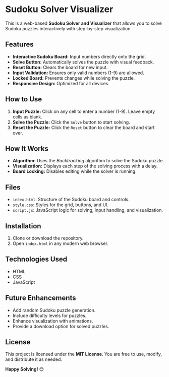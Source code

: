 # Sudoku Solver Visualizer

<p>This is a web-based <strong>Sudoku Solver and Visualizer</strong> that allows you to solve Sudoku puzzles interactively with step-by-step visualization.</p>

## Features
<ul>
    <li><strong>Interactive Sudoku Board:</strong> Input numbers directly onto the grid.</li>
    <li><strong>Solve Button:</strong> Automatically solves the puzzle with visual feedback.</li>
    <li><strong>Reset Button:</strong> Clears the board for new input.</li>
    <li><strong>Input Validation:</strong> Ensures only valid numbers (1-9) are allowed.</li>
    <li><strong>Locked Board:</strong> Prevents changes while solving the puzzle.</li>
    <li><strong>Responsive Design:</strong> Optimized for all devices.</li>
</ul>

## How to Use
<ol>
    <li><strong>Input Puzzle:</strong> Click on any cell to enter a number (1-9). Leave empty cells as blank.</li>
    <li><strong>Solve the Puzzle:</strong> Click the <code>Solve</code> button to start solving.</li>
    <li><strong>Reset the Puzzle:</strong> Click the <code>Reset</code> button to clear the board and start over.</li>
</ol>

## How It Works
<ul>
    <li><strong>Algorithm:</strong> Uses the <em>Backtracking</em> algorithm to solve the Sudoku puzzle.</li>
    <li><strong>Visualization:</strong> Displays each step of the solving process with a delay.</li>
    <li><strong>Board Locking:</strong> Disables editing while the solver is running.</li>
</ul>

## Files
<ul>
    <li><code>index.html</code>: Structure of the Sudoku board and controls.</li>
    <li><code>style.css</code>: Styles for the grid, buttons, and UI.</li>
    <li><code>script.js</code>: JavaScript logic for solving, input handling, and visualization.</li>
</ul>

## Installation
<ol>
    <li>Clone or download the repository.</li>
    <li>Open <code>index.html</code> in any modern web browser.</li>
</ol>

## Technologies Used
<ul>
    <li>HTML</li>
    <li>CSS</li>
    <li>JavaScript</li>
</ul>

## Future Enhancements
<ul>
    <li>Add random Sudoku puzzle generation.</li>
    <li>Include difficulty levels for puzzles.</li>
    <li>Enhance visualization with animations.</li>
    <li>Provide a download option for solved puzzles.</li>
</ul>

## License
<p>This project is licensed under the <strong>MIT License</strong>. You are free to use, modify, and distribute it as needed.</p>

<p><strong>Happy Solving!</strong> 😊</p>
